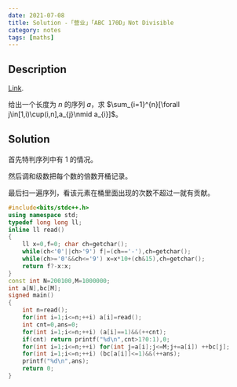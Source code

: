 ```yaml
---
date: 2021-07-08
title: Solution -「营业」「ABC 170D」Not Divisible
category: notes
tags: [maths]
---
```


## Description

[Link](https://atcoder.jp/contests/abc170/tasks/abc170_d).

给出一个长度为 $n$ 的序列 $a$，求 $\sum_{i=1}^{n}[\forall j\in[1,i)\cup(i,n],a_{j}\nmid a_{i}]$。

## Solution

首先特判序列中有 $1$ 的情况。

然后调和级数把每个数的倍数开桶记录。

最后扫一遍序列，看该元素在桶里面出现的次数不超过一就有贡献。

```cpp
#include<bits/stdc++.h>
using namespace std;
typedef long long ll;
inline ll read()
{
	ll x=0,f=0; char ch=getchar();
	while(ch<'0'||ch>'9') f|=(ch=='-'),ch=getchar();
	while(ch>='0'&&ch<='9') x=x*10+(ch&15),ch=getchar();
	return f?-x:x;
}
const int N=200100,M=1000000;
int a[N],bc[M];
signed main()
{
	int n=read();
	for(int i=1;i<=n;++i) a[i]=read();
	int cnt=0,ans=0;
	for(int i=1;i<=n;++i) (a[i]==1)&&(++cnt);
	if(cnt) return printf("%d\n",cnt>1?0:1),0;
	for(int i=1;i<=n;++i) for(int j=a[i];j<=M;j+=a[i]) ++bc[j];
	for(int i=1;i<=n;++i) (bc[a[i]]<=1)&&(++ans);
	printf("%d\n",ans);
	return 0;
}
```
    